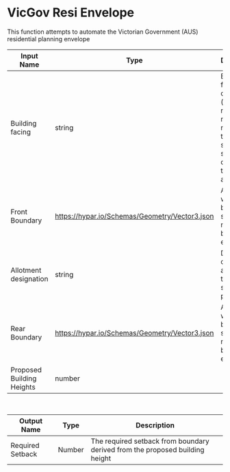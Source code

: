 

# VicGov Resi Envelope

This function attempts to automate the Victorian Government (AUS) residential planning envelope

|Input Name|Type|Description|
|---|---|---|
|Building facing|string|Building facing condition (declared road or recreation reserve on the other side of the street and opposite the allotment)|
|Front Boundary|https://hypar.io/Schemas/Geometry/Vector3.json|A point which will be used to select the nearest boundary edge|
|Allotment designation|string|Designation of the allotment in the subdivision permit|
|Rear Boundary|https://hypar.io/Schemas/Geometry/Vector3.json|A point which will be used to select the nearest boundary edge|
|Proposed Building Heights|number||


<br>

|Output Name|Type|Description|
|---|---|---|
|Required Setback|Number|The required setback from boundary derived from the proposed building height|

